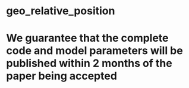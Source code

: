 # geo_relative_position
# We guarantee that the complete code and model parameters will be published within 2 months of the paper being accepted
